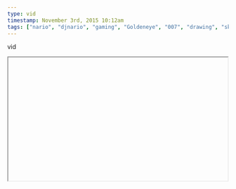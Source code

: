 ```yaml
---
type: vid
timestamp: November 3rd, 2015 10:12am
tags: ["nario", "djnario", "gaming", "Goldeneye", "007", "drawing", "sketch", "art"]
---
```

vid
<iframe width="500" height="281"  id="youtube_iframe" src="https://www.youtube.com/embed/8iN0q967S3c\[!\[thumbnail\]\(http://i3.ytimg.com/vi//maxresdefault.jpg\)\]\(https://www.youtube.com/watch\?v=\)></iframe>                    
                                            
Diario has finished Goldeneye on a dancepad.  <a href="http://www.twitch.tv/djnario" target="_blank">www.twitch.tv/djnario</a> 
 
                                                    <div id="footer">
                <span id="timestamp"> November 3rd, 2015 10:12am </span>
                                                          <span class="tag">nario</span>
                                          <span class="tag">djnario</span>
                                          <span class="tag">gaming</span>
                                          <span class="tag">Goldeneye</span>
                                          <span class="tag">007</span>
                                          <span class="tag">drawing</span>
                                          <span class="tag">sketch</span>
                                          <span class="tag">art video</span>
                                          <span class="tag">dance pad</span>
                                          <span class="tag">art</span>
                                                    
            </body>
        </html>

        
<small>source: https://saturdayxiii.tumblr.com/post/132480175179</small>
